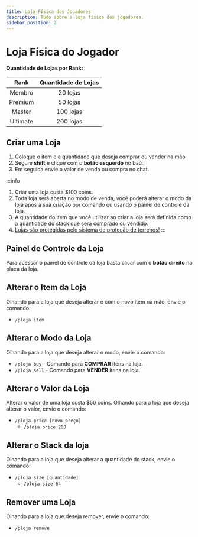 ```yaml
---
title: Loja Física dos Jogadores
description: Tudo sobre a loja física dos jogadores.
sidebar_position: 2
---
```


# Loja Física do Jogador

**Quantidade de Lojas por Rank:**

|   Rank   | Quantidade de Lojas |
| :------: | :-----------------: |
| Membro   |       20 lojas      |
| Premium  |       50 lojas      |
| Master   |      100 lojas      |
| Ultimate |      200 lojas      |

## Criar uma Loja

1. Coloque o item e a quantidade que deseja comprar ou vender na mão
2. Segure **shift** e clique com o **botão esquerdo** no baú.
3. Em seguida envie o valor de venda ou compra no chat.

:::info
1. Criar uma loja custa $100 coins. 
2. Toda loja será aberta no modo de venda, você poderá alterar o modo da loja após a sua criação por comando ou usando o painel de controle da loja. 
3. A quantidade do item que você utilizar ao criar a loja será definida como a quantidade do stack que será comprado ou vendido. 
4. [Lojas são protegidas pelo sistema de proteção de terrenos!](../protecao/basica.md)
:::

## Painel de Controle da Loja

Para acessar o painel de controle da loja basta clicar com o **botão direito** na placa da loja.

## Alterar o Item da Loja

Olhando para a loja que deseja alterar e com o novo item na mão, envie o comando:
* `/ploja item`

## Alterar o Modo da Loja

Olhando para a loja que deseja alterar o modo, envie o comando:
* `/ploja buy` - Comando para **COMPRAR** itens na loja.
* `/ploja sell` - Comando para **VENDER** itens na loja.

## Alterar o Valor da Loja

Alterar o valor de uma loja custa $50 coins. 
Olhando para a loja que deseja alterar o valor, envie o comando:
* `/ploja price [novo-preço]`
  * `/ploja price 200`

## Alterar o Stack da loja

Olhando para a loja que deseja alterar a quantidade do stack, envie o comando:
* `/ploja size [quantidade]`
  * `/ploja size 64`

## Remover uma Loja

Olhando para a loja que deseja remover, envie o comando:
* `/ploja remove`